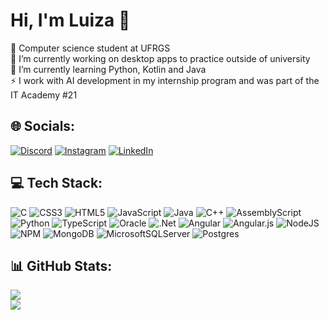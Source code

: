 # Hi, I'm Luiza 💫
🧠​ Computer science student at UFRGS<br>🔭 I’m currently working on desktop apps to practice outside of university<br>🌱 I’m currently learning Python, Kotlin and Java<br>⚡ I work with AI development in my internship program and was part of the IT Academy #21


## 🌐 Socials:
[![Discord](https://img.shields.io/badge/Discord-%237289DA.svg?logo=discord&logoColor=white)](https://discord.gg/users/@aaziul) [![Instagram](https://img.shields.io/badge/Instagram-%23E4405F.svg?logo=Instagram&logoColor=white)](https://instagram.com/tluizafs) [![LinkedIn](https://img.shields.io/badge/LinkedIn-%230077B5.svg?logo=linkedin&logoColor=white)](https://linkedin.com/in/luizafs) 

## 💻 Tech Stack:
![C](https://img.shields.io/badge/c-%2300599C.svg?style=for-the-badge&logo=c&logoColor=white) ![CSS3](https://img.shields.io/badge/css3-%231572B6.svg?style=for-the-badge&logo=css3&logoColor=white) ![HTML5](https://img.shields.io/badge/html5-%23E34F26.svg?style=for-the-badge&logo=html5&logoColor=white) ![JavaScript](https://img.shields.io/badge/javascript-%23323330.svg?style=for-the-badge&logo=javascript&logoColor=%23F7DF1E) ![Java](https://img.shields.io/badge/java-%23ED8B00.svg?style=for-the-badge&logo=openjdk&logoColor=white) ![C++](https://img.shields.io/badge/c++-%2300599C.svg?style=for-the-badge&logo=c%2B%2B&logoColor=white) ![AssemblyScript](https://img.shields.io/badge/assembly%20script-%23000000.svg?style=for-the-badge&logo=assemblyscript&logoColor=white) ![Python](https://img.shields.io/badge/python-3670A0?style=for-the-badge&logo=python&logoColor=ffdd54) ![TypeScript](https://img.shields.io/badge/typescript-%23007ACC.svg?style=for-the-badge&logo=typescript&logoColor=white) ![Oracle](https://img.shields.io/badge/Oracle-F80000?style=for-the-badge&logo=oracle&logoColor=white) ![.Net](https://img.shields.io/badge/.NET-5C2D91?style=for-the-badge&logo=.net&logoColor=white) ![Angular](https://img.shields.io/badge/angular-%23DD0031.svg?style=for-the-badge&logo=angular&logoColor=white) ![Angular.js](https://img.shields.io/badge/angular.js-%23E23237.svg?style=for-the-badge&logo=angularjs&logoColor=white) ![NodeJS](https://img.shields.io/badge/node.js-6DA55F?style=for-the-badge&logo=node.js&logoColor=white) ![NPM](https://img.shields.io/badge/NPM-%23CB3837.svg?style=for-the-badge&logo=npm&logoColor=white) ![MongoDB](https://img.shields.io/badge/MongoDB-%234ea94b.svg?style=for-the-badge&logo=mongodb&logoColor=white) ![MicrosoftSQLServer](https://img.shields.io/badge/Microsoft%20SQL%20Server-CC2927?style=for-the-badge&logo=microsoft%20sql%20server&logoColor=white) ![Postgres](https://img.shields.io/badge/postgres-%23316192.svg?style=for-the-badge&logo=postgresql&logoColor=white) 
## 📊 GitHub Stats:
<!-- ![](https://github-readme-stats.vercel.app/api?username=aaziul&theme=dark&hide_border=false&include_all_commits=true&count_private=true)<br/> -->
![](https://nirzak-streak-stats.vercel.app/?user=aaziul&theme=dark&hide_border=false)<br/>
![](https://github-readme-stats.vercel.app/api/top-langs/?username=aaziul&theme=dark&hide_border=false&include_all_commits=true&count_private=true&layout=compact)

<!-- Created with GPRM ( https://gprm.itsvg.in ) -->

